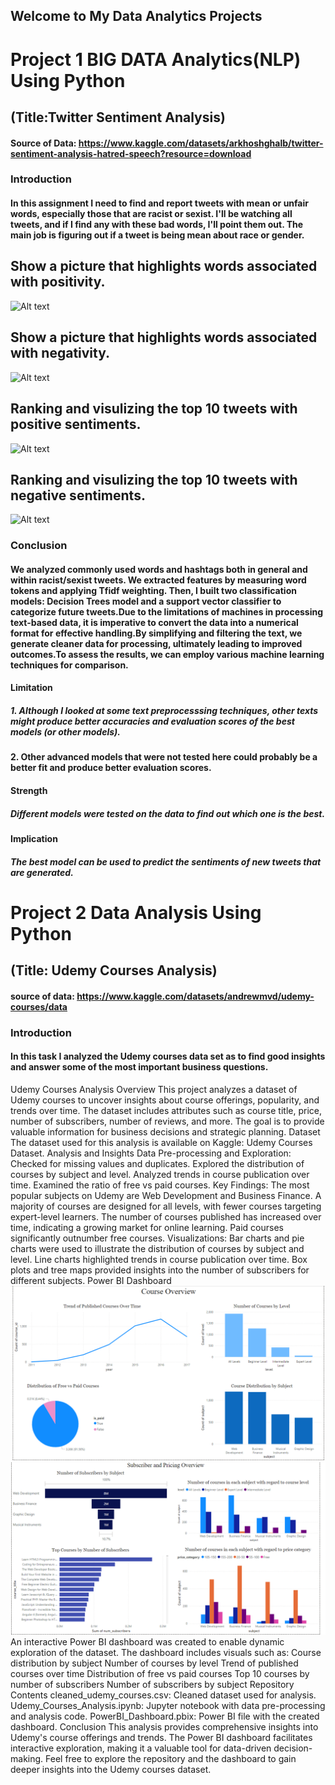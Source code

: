 ## Welcome to My Data Analytics Projects
# Project 1  BIG DATA Analytics(NLP) Using Python
## (Title:Twitter Sentiment Analysis)
 #### Source of Data: https://www.kaggle.com/datasets/arkhoshghalb/twitter-sentiment-analysis-hatred-speech?resource=download
### Introduction

#### In this assignment I need to find and report tweets with mean or unfair words, especially those that are racist or sexist. I'll be watching all tweets, and if I find any with these bad words, I'll point them out. The main job is figuring out if a tweet is being mean about race or gender.
## Show a picture that highlights words associated with positivity.
![Alt text](https://github.com/Almagboul/Project/blob/main/Poitivity.png)
## Show a picture that highlights words associated with negativity.
![Alt text](https://github.com/Almagboul/Project/blob/main/ngetivity.png)
## Ranking and visulizing the top 10 tweets with positive sentiments.
![Alt text](https://github.com/Almagboul/Project/blob/main/posi.png)
## Ranking and visulizing the top 10 tweets with negative sentiments.
![Alt text](https://github.com/Almagboul/Project/blob/main/neg.png)
  

### Conclusion
#### We analyzed commonly used words and hashtags both in general and within racist/sexist tweets. We extracted features by measuring word tokens and applying Tfidf weighting. Then, I built two classification models: Decision Trees model and a support vector classifier to categorize future tweets.Due to the limitations of machines in processing text-based data, it is imperative to convert the data into a numerical format for effective handling.By simplifying and filtering the text, we generate cleaner data for processing, ultimately leading to improved outcomes.To assess the results, we can employ various machine learning techniques for comparison.
#### Limitation
##### 1. Although I looked at some text preprocesssing techniques, other texts might produce better accuracies and evaluation scores of the best models (or other models).
#### 2. Other advanced models that were not tested here could probably be a better fit and produce better evaluation scores.
#### Strength
##### Different models were tested on the data to find out which one is the best.
#### Implication
##### The best model can be used to predict the sentiments of new tweets that are generated.




# Project 2 Data Analysis Using Python
## (Title: Udemy Courses Analysis)
#### source of data: https://www.kaggle.com/datasets/andrewmvd/udemy-courses/data
### Introduction
#### In this task I analyzed the Udemy courses data set as to find good insights and answer some of the most important business questions. 
Udemy Courses Analysis
Overview
This project analyzes a dataset of Udemy courses to uncover insights about course offerings, popularity, and trends over time. The dataset includes attributes such as course title, price, number of subscribers, number of reviews, and more. The goal is to provide valuable information for business decisions and strategic planning.
Dataset
The dataset used for this analysis is available on Kaggle: Udemy Courses Dataset.
Analysis and Insights
Data Pre-processing and Exploration:
Checked for missing values and duplicates.
Explored the distribution of courses by subject and level.
Analyzed trends in course publication over time.
Examined the ratio of free vs paid courses.
Key Findings:
The most popular subjects on Udemy are Web Development and Business Finance.
A majority of courses are designed for all levels, with fewer courses targeting expert-level learners.
The number of courses published has increased over time, indicating a growing market for online learning.
Paid courses significantly outnumber free courses.
Visualizations:
Bar charts and pie charts were used to illustrate the distribution of courses by subject and level.
Line charts highlighted trends in course publication over time.
Box plots and tree maps provided insights into the number of subscribers for different subjects.
Power BI Dashboard
![Alt text](https://github.com/Almagboul/Projects/blob/main/photo/Untitled.png)
![Alt text](https://github.com/Almagboul/Projects/blob/main/photo/Untitled%202.png)
An interactive Power BI dashboard was created to enable dynamic exploration of the dataset. The dashboard includes visuals such as:
Course distribution by subject
Number of courses by level
Trend of published courses over time
Distribution of free vs paid courses
Top 10 courses by number of subscribers
Number of subscribers by subject
Repository Contents
cleaned_udemy_courses.csv: Cleaned dataset used for analysis.
Udemy_Courses_Analysis.ipynb: Jupyter notebook with data pre-processing and analysis code.
PowerBI_Dashboard.pbix: Power BI file with the created dashboard.
Conclusion
This analysis provides comprehensive insights into Udemy's course offerings and trends. The Power BI dashboard facilitates interactive exploration, making it a valuable tool for data-driven decision-making.
Feel free to explore the repository and the dashboard to gain deeper insights into the Udemy courses dataset.



